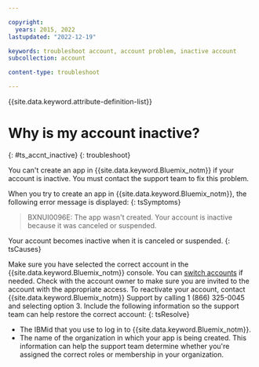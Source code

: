 ```yaml
---

copyright:
  years: 2015, 2022
lastupdated: "2022-12-19"

keywords: troubleshoot account, account problem, inactive account
subcollection: account

content-type: troubleshoot

---
```


{{site.data.keyword.attribute-definition-list}}

# Why is my account inactive?
{: #ts_accnt_inactive}
{: troubleshoot}

You can't create an app in {{site.data.keyword.Bluemix_notm}} if your account is inactive. You must contact the support team to fix this problem.

When you try to create an app in {{site.data.keyword.Bluemix_notm}}, the following error message is displayed:
{: tsSymptoms}

> BXNUI0096E: The app wasn't created. Your account is inactive because it was canceled or suspended.

Your account becomes inactive when it is canceled or suspended.
{: tsCauses}

Make sure you have selected the correct account in the {{site.data.keyword.Bluemix_notm}} console. You can [switch accounts](/docs/account?topic=account-accountfaqs&locale=dk#switch-between-accounts) if needed.  Check with the account owner to make sure you are invited to the account with the appropriate access.  To reactivate your account, contact {{site.data.keyword.Bluemix_notm}} Support by calling 1 (866) 325-0045 and selecting option 3. Include the following information so the support team can help restore the correct account:
{: tsResolve}

* The IBMid that you use to log in to {{site.data.keyword.Bluemix_notm}}.
* The name of the organization in which your app is being created. This information can help the support team determine whether you're assigned the correct roles or membership in your organization.

